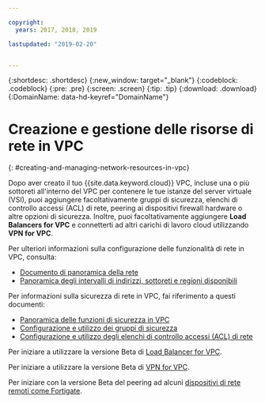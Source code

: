 ```yaml
---

copyright:
  years: 2017, 2018, 2019

lastupdated: "2019-02-20"


---
```


{:shortdesc: .shortdesc}
{:new_window: target="_blank"}
{:codeblock: .codeblock}
{:pre: .pre}
{:screen: .screen}
{:tip: .tip}
{:download: .download}
{:DomainName: data-hd-keyref="DomainName"}

# Creazione e gestione delle risorse di rete in VPC
{: #creating-and-managing-network-resources-in-vpc}

Dopo aver creato il tuo {{site.data.keyword.cloud}} VPC, incluse una o più sottoreti all'interno del VPC per contenere le tue istanze del server virtuale (VSI), puoi aggiungere facoltativamente gruppi di sicurezza, elenchi di controllo accessi (ACL) di rete, peering ai dispositivi firewall hardware o altre opzioni di sicurezza. Inoltre, puoi facoltativamente aggiungere **Load Balancers for VPC** e connetterti ad altri carichi di lavoro cloud utilizzando **VPN for VPC**.

Per ulteriori informazioni sulla configurazione delle funzionalità di rete in VPC, consulta:
 * [Documento di panoramica della rete](https://{DomainName}/docs/infrastructure/vpc-network?topic=vpc-network-about-networking-for-vpc)
 * [Panoramica degli intervalli di indirizzi, sottoreti e regioni disponibili](docs/infrastructure/vpc-network?topic=vpc-network-working-with-ip-address-ranges-address-prefixes-regions-and-subnets)

Per informazioni sulla sicurezza di rete in VPC, fai riferimento a questi documenti:
* [Panoramica delle funzioni di sicurezza in VPC](https://{DomainName}/docs/infrastructure/vpc-network?topic=vpc-network-security-in-your-ibm-cloud-vpc)
* [Configurazione e utilizzo dei gruppi di sicurezza](/docs/infrastructure/vpc-network?topic=vpc-network-updating-the-default-security-group)
* [Configurazione e utilizzo degli elenchi di controllo accessi (ACL) di rete](https://{DomainName}/docs/infrastructure/vpc-network?topic=vpc-network-setting-up-network-acls-using-the-cli)

Per iniziare a utilizzare la versione Beta di [Load Balancer for VPC](https://{DomainName}/docs/infrastructure/vpc-network?topic=vpc-network--beta-using-load-balancers-in-ibm-cloud-vpc).

Per iniziare a utilizzare la versione Beta di [VPN for VPC](https://{DomainName}/docs/infrastructure/vpc-network?topic=vpc-network--beta-using-vpn-with-your-vpc).

Per iniziare con la versione Beta del peering ad alcuni [dispositivi di rete remoti come Fortigate](https://{DomainName}/docs/infrastructure/vpc-network?topic=vpc-network-creating-a-secure-connection-with-a-remote-fortigate-peer).
